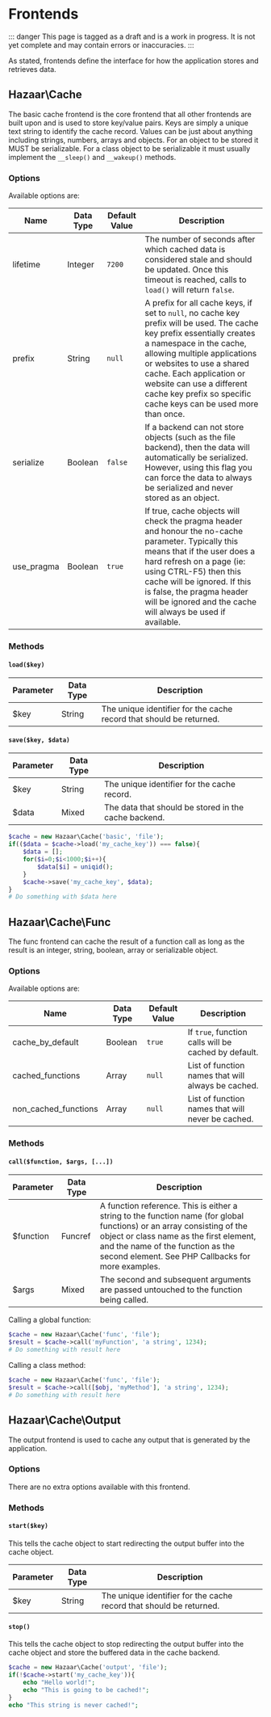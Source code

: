 ﻿# Frontends

::: danger
This page is tagged as a draft and is a work in progress.  It is not yet complete and may contain errors or inaccuracies.
:::

As stated, frontends define the interface for how the application stores and retrieves data.

## Hazaar\Cache

The basic cache frontend is the core frontend that all other frontends are built upon and is used to store key/value pairs.  Keys are simply a unique text string to identify the cache record.  Values can be just about anything including strings, numbers, arrays and objects.  For an object to be stored it MUST be serializable.  For a class object to be serializable it must usually implement the `__sleep()` and `__wakeup()` methods.

### Options

Available options are:

|Name|Data Type|Default Value|Description|
|----|---------|-------------|-----------|
|lifetime|Integer|`7200`|The number of seconds after which cached data is considered stale and should be updated.  Once this timeout is reached, calls to `load()` will return `false`.|
|prefix|String|`null`|A prefix for all cache keys, if set to `null`, no cache key prefix will be used. The cache key prefix essentially creates a namespace in the cache, allowing multiple applications or websites to use a shared cache. Each application or website can use a different cache key prefix so specific cache keys can be used more than once.|
|serialize|Boolean|`false`|If a backend can not store objects (such as the file backend), then the data will automatically be serialized.  However, using this flag you can force the data to always be serialized and never stored as an object.|
|use_pragma|Boolean|`true`|If true, cache objects will check the pragma header and honour the no-cache parameter.  Typically this means that if the user does a hard refresh on a page (ie: using CTRL-F5) then this cache will be ignored.  If this is false, the pragma header will be ignored and the cache will always be used if available.|

### Methods

#### `load($key)`

|Parameter|Data Type|Description|
|---------|---------|-----------|
|$key|String|The unique identifier for the cache record that should be returned.|

#### `save($key, $data)`

|Parameter|Data Type|Description|
|---------|---------|-----------|
|$key|String|The unique identifier for the cache record.|
|$data|Mixed|The data that should be stored in the cache backend.|

```php
$cache = new Hazaar\Cache('basic', 'file');
if(($data = $cache->load('my_cache_key')) === false){
    $data = [];
    for($i=0;$i<1000;$i++){
        $data[$i] = uniqid();
    }
    $cache->save('my_cache_key', $data);
}
# Do something with $data here
```

## Hazaar\Cache\Func

The func frontend can cache the result of a function call as long as the result is an integer, string, boolean, array or serializable object.

### Options

Available options are:

|Name|Data Type|Default Value|Description|
|----|---------|-------------|-----------|
|cache_by_default|Boolean|`true`|If `true`, function calls will be cached by default.|
|cached_functions|Array|`null`|List of function names that will always be cached.|
|non_cached_functions|Array|`null`|List of function names that will never be cached.|

### Methods

#### `call($function, $args, [...])`

|Parameter|Data Type|Description|
|---------|---------|-----------|
|$function|Funcref|A function reference.  This is either a string to the function name (for global functions) or an array consisting of the object or class name as the first element, and the name of the function as the second element.  See PHP Callbacks for more examples.|
|$args|Mixed|The second and subsequent arguments are passed untouched to the function being called.|

Calling a global function:

```php
$cache = new Hazaar\Cache('func', 'file');
$result = $cache->call('myFunction', 'a string', 1234);
# Do something with result here
```

Calling a class method:

```php
$cache = new Hazaar\Cache('func', 'file');
$result = $cache->call([$obj, 'myMethod'], 'a string', 1234);
# Do something with result here
```

## Hazaar\Cache\Output

The output frontend is used to cache any output that is generated by the application.

### Options

There are no extra options available with this frontend.

### Methods

#### `start($key)`

This tells the cache object to start redirecting the output buffer into the cache object.

|Parameter|Data Type|Description|
|---------|---------|-----------|
|$key|String|The unique identifier for the cache record that should be returned.|

#### `stop()`

This tells the cache object to stop redirecting the output buffer into the cache object and store the buffered data in the cache backend.

```php
$cache = new Hazaar\Cache('output', 'file');
if(!$cache->start('my_cache_key')){
    echo "Hello world!";
    echo "This is going to be cached!";
}
echo "This string is never cached!";
```
